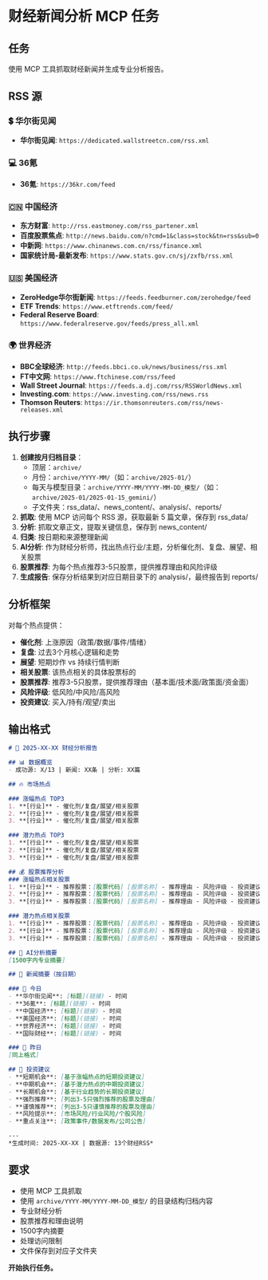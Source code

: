 # 财经新闻分析 MCP 任务

## 任务
使用 MCP 工具抓取财经新闻并生成专业分析报告。

## RSS 源

### 💲 华尔街见闻
- **华尔街见闻**: `https://dedicated.wallstreetcn.com/rss.xml`

### 💻 36氪
- **36氪**: `https://36kr.com/feed`

### 🇨🇳 中国经济
- **东方财富**: `http://rss.eastmoney.com/rss_partener.xml`
- **百度股票焦点**: `http://news.baidu.com/n?cmd=1&class=stock&tn=rss&sub=0`
- **中新网**: `https://www.chinanews.com.cn/rss/finance.xml`
- **国家统计局-最新发布**: `https://www.stats.gov.cn/sj/zxfb/rss.xml`

### 🇺🇸 美国经济
- **ZeroHedge华尔街新闻**: `https://feeds.feedburner.com/zerohedge/feed`
- **ETF Trends**: `https://www.etftrends.com/feed/`
- **Federal Reserve Board**: `https://www.federalreserve.gov/feeds/press_all.xml`

### 🌍 世界经济
- **BBC全球经济**: `http://feeds.bbci.co.uk/news/business/rss.xml`
- **FT中文网**: `https://www.ftchinese.com/rss/feed`
- **Wall Street Journal**: `https://feeds.a.dj.com/rss/RSSWorldNews.xml`
- **Investing.com**: `https://www.investing.com/rss/news.rss`
- **Thomson Reuters**: `https://ir.thomsonreuters.com/rss/news-releases.xml`

## 执行步骤
1. **创建按月归档目录**：
   - 顶层：`archive/`
   - 月份：`archive/YYYY-MM/`（如：`archive/2025-01/`）
   - 每天与模型目录：`archive/YYYY-MM/YYYY-MM-DD_模型/`（如：`archive/2025-01/2025-01-15_gemini/`）
   - 子文件夹：rss_data/、news_content/、analysis/、reports/
2. **抓取**: 使用 MCP 访问每个 RSS 源，获取最新 5 篇文章，保存到 rss_data/
3. **分析**: 抓取文章正文，提取关键信息，保存到 news_content/
4. **归类**: 按日期和来源整理新闻
5. **AI分析**: 作为财经分析师，找出热点行业/主题，分析催化剂、复盘、展望、相关股票
6. **股票推荐**: 为每个热点推荐3-5只股票，提供推荐理由和风险评级
7. **生成报告**: 保存分析结果到对应日期目录下的 analysis/，最终报告到 reports/

## 分析框架
对每个热点提供：
- **催化剂**: 上涨原因（政策/数据/事件/情绪）
- **复盘**: 过去3个月核心逻辑和走势
- **展望**: 短期炒作 vs 持续行情判断
- **相关股票**: 该热点相关的具体股票标的
- **股票推荐**: 推荐3-5只股票，提供推荐理由（基本面/技术面/政策面/资金面）
- **风险评级**: 低风险/中风险/高风险
- **投资建议**: 买入/持有/观望/卖出

## 输出格式
```markdown
# 📅 2025-XX-XX 财经分析报告

## 📊 数据概览
- 成功源: X/13 | 新闻: XX条 | 分析: XX篇

## 🔥 市场热点

### 涨幅热点 TOP3
1. **[行业]** - 催化剂/复盘/展望/相关股票
2. **[行业]** - 催化剂/复盘/展望/相关股票  
3. **[行业]** - 催化剂/复盘/展望/相关股票

### 潜力热点 TOP3
1. **[行业]** - 催化剂/复盘/展望/相关股票
2. **[行业]** - 催化剂/复盘/展望/相关股票
3. **[行业]** - 催化剂/复盘/展望/相关股票

## 💰 股票推荐分析
### 涨幅热点相关股票
1. **[行业]** - 推荐股票：[股票代码] [股票名称] - 推荐理由 - 风险评级 - 投资建议
2. **[行业]** - 推荐股票：[股票代码] [股票名称] - 推荐理由 - 风险评级 - 投资建议
3. **[行业]** - 推荐股票：[股票代码] [股票名称] - 推荐理由 - 风险评级 - 投资建议

### 潜力热点相关股票
1. **[行业]** - 推荐股票：[股票代码] [股票名称] - 推荐理由 - 风险评级 - 投资建议
2. **[行业]** - 推荐股票：[股票代码] [股票名称] - 推荐理由 - 风险评级 - 投资建议
3. **[行业]** - 推荐股票：[股票代码] [股票名称] - 推荐理由 - 风险评级 - 投资建议

## 📝 AI分析摘要
[1500字内专业摘要]

## 📰 新闻摘要（按日期）

### 📅 今日
- **华尔街见闻**: [标题](链接) - 时间
- **36氪**: [标题](链接) - 时间
- **中国经济**: [标题](链接) - 时间
- **美国经济**: [标题](链接) - 时间
- **世界经济**: [标题](链接) - 时间
- **国际财经**: [标题](链接) - 时间

### 📅 昨日
[同上格式]

## 🎯 投资建议
- **短期机会**: [基于涨幅热点的短期投资建议]
- **中期机会**: [基于潜力热点的中期投资建议]
- **长期机会**: [基于行业趋势的长期投资建议]
- **强烈推荐**: [列出3-5只强烈推荐的股票及理由]
- **谨慎推荐**: [列出3-5只谨慎推荐的股票及理由]
- **风险提示**: [市场风险/行业风险/个股风险]
- **重点关注**: [政策事件/数据发布/公司公告]

---
*生成时间: 2025-XX-XX | 数据源: 13个财经RSS*
```

## 要求
- 使用 MCP 工具抓取
- 使用 `archive/YYYY-MM/YYYY-MM-DD_模型/` 的目录结构归档内容
- 专业财经分析
- 股票推荐和理由说明
- 1500字内摘要
- 处理访问限制
- 文件保存到对应子文件夹

**开始执行任务。**
